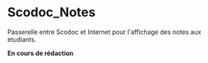 # Scodoc_Notes
Passerelle entre Scodoc et Internet pour l'affichage des notes aux étudiants.

**En cours de rédaction**